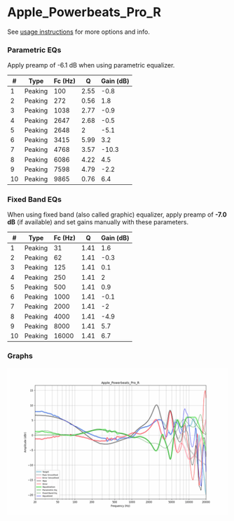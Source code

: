 # Apple_Powerbeats_Pro_R
See [usage instructions](https://github.com/jaakkopasanen/AutoEq#usage) for more options and info.

### Parametric EQs
Apply preamp of -6.1 dB when using parametric equalizer.

|   # | Type    |   Fc (Hz) |    Q |   Gain (dB) |
|-----|---------|-----------|------|-------------|
|   1 | Peaking |       100 | 2.55 |        -0.8 |
|   2 | Peaking |       272 | 0.56 |         1.8 |
|   3 | Peaking |      1038 | 2.77 |        -0.9 |
|   4 | Peaking |      2647 | 2.68 |        -0.5 |
|   5 | Peaking |      2648 | 2    |        -5.1 |
|   6 | Peaking |      3415 | 5.99 |         3.2 |
|   7 | Peaking |      4768 | 3.57 |       -10.3 |
|   8 | Peaking |      6086 | 4.22 |         4.5 |
|   9 | Peaking |      7598 | 4.79 |        -2.2 |
|  10 | Peaking |      9865 | 0.76 |         6.4 |

### Fixed Band EQs
When using fixed band (also called graphic) equalizer, apply preamp of **-7.0 dB** (if available) and set gains manually with these parameters.

|   # | Type    |   Fc (Hz) |    Q |   Gain (dB) |
|-----|---------|-----------|------|-------------|
|   1 | Peaking |        31 | 1.41 |         1.6 |
|   2 | Peaking |        62 | 1.41 |        -0.3 |
|   3 | Peaking |       125 | 1.41 |         0.1 |
|   4 | Peaking |       250 | 1.41 |         2   |
|   5 | Peaking |       500 | 1.41 |         0.9 |
|   6 | Peaking |      1000 | 1.41 |        -0.1 |
|   7 | Peaking |      2000 | 1.41 |        -2   |
|   8 | Peaking |      4000 | 1.41 |        -4.9 |
|   9 | Peaking |      8000 | 1.41 |         5.7 |
|  10 | Peaking |     16000 | 1.41 |         6.7 |

### Graphs
![](./Apple_Powerbeats_Pro_R.png)
